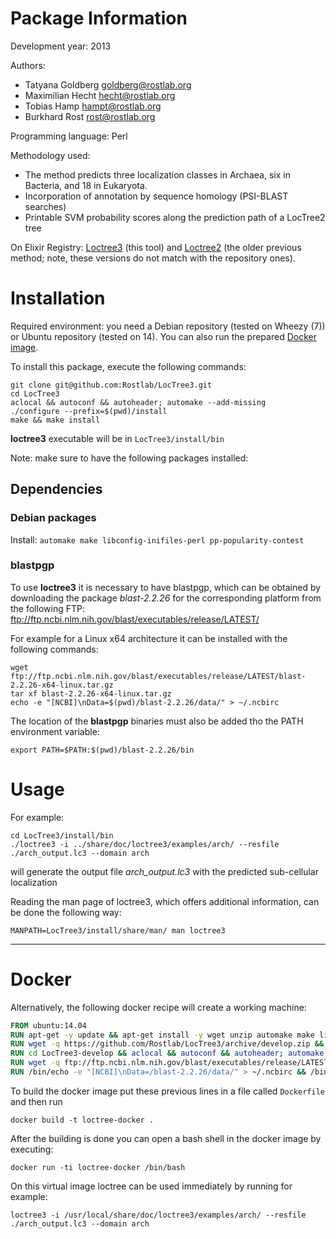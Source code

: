# Package Information

Development year: 2013

Authors:
* Tatyana Goldberg <goldberg@rostlab.org>
* Maximilian Hecht <hecht@rostlab.org>
* Tobias Hamp <hampt@rostlab.org>
* Burkhard Rost <rost@rostlab.org>

Programming language: Perl

Methodology used:
* The method predicts three localization classes in Archaea, six in Bacteria, and 18 in Eukaryota.
* Incorporation of annotation by sequence homology (PSI-BLAST searches)
* Printable SVM probability scores along the prediction path of a LocTree2 tree

On Elixir Registry: [Loctree3](https://bio.tools/tool/RostLab/LocTree3/1.0.8) (this tool) and [Loctree2](https://bio.tools/tool/tum.de/LocTree2/1) (the older previous method; note, these versions do not match with the repository ones).

# Installation

Required environment: you need a Debian repository (tested on Wheezy (7)) or Ubuntu repository (tested on 14). You can also run the prepared [Docker image](#optional-docker).

To install this package, execute the following commands:

```shell
git clone git@github.com:Rostlab/LocTree3.git
cd LocTree3
aclocal && autoconf && autoheader; automake --add-missing
./configure --prefix=$(pwd)/install
make && make install
```

**loctree3** executable will be in `LocTree3/install/bin`

Note: make sure to have the following packages installed: 

## Dependencies

### Debian packages

Install: `automake make libconfig-inifiles-perl pp-popularity-contest`

### blastpgp

To use **loctree3** it is necessary to have blastpgp, which can be obtained by downloading the package *blast-2.2.26* for the corresponding platform from the following FTP: ftp://ftp.ncbi.nlm.nih.gov/blast/executables/release/LATEST/

For example for a Linux x64 architecture it can be installed with the following commands:
```
wget ftp://ftp.ncbi.nlm.nih.gov/blast/executables/release/LATEST/blast-2.2.26-x64-linux.tar.gz
tar xf blast-2.2.26-x64-linux.tar.gz
echo -e "[NCBI]\nData=$(pwd)/blast-2.2.26/data/" > ~/.ncbirc
```
The location of the **blastpgp** binaries must also be added tho the PATH environment variable:

```shell
export PATH=$PATH:$(pwd)/blast-2.2.26/bin
```

# Usage

For example:

```shell
cd LocTree3/install/bin
./loctree3 -i ../share/doc/loctree3/examples/arch/ --resfile ./arch_output.lc3 --domain arch
```
will generate the output file *arch_output.lc3* with the predicted sub-cellular localization

Reading the man page of loctree3, which offers additional information, can be done the following way:

```shell
MANPATH=LocTree3/install/share/man/ man loctree3
```

---

# Docker

Alternatively, the following docker recipe will create a working machine:

```Dockerfile
FROM ubuntu:14.04
RUN apt-get -y update && apt-get install -y wget unzip automake make libconfig-inifiles-perl pp-popularity-contest
RUN wget -q https://github.com/Rostlab/LocTree3/archive/develop.zip && unzip -q develop.zip
RUN cd LocTree3-develop && aclocal && autoconf && autoheader; automake --add-missing && ./configure && make && make install
RUN wget -q ftp://ftp.ncbi.nlm.nih.gov/blast/executables/release/LATEST/blast-2.2.26-x64-linux.tar.gz && tar xf blast-2.2.26-x64-linux.tar.gz
RUN /bin/echo -e "[NCBI]\nData=/blast-2.2.26/data/" > ~/.ncbirc && /bin/echo -e "export PATH=$PATH:/blast-2.2.26/bin" >> ~/.bashrc
```

To build the docker image put these previous lines in a file called `Dockerfile` and then run
```shell
docker build -t loctree-docker .
```

After the building is done you can open a bash shell in the docker image by executing:
```shell
docker run -ti loctree-docker /bin/bash
```

On this virtual image loctree can be used immediately by running for example:
```shell
loctree3 -i /usr/local/share/doc/loctree3/examples/arch/ --resfile ./arch_output.lc3 --domain arch
```
